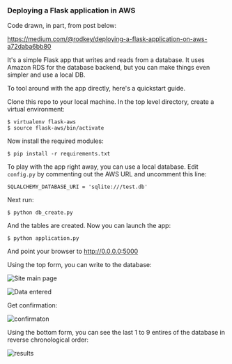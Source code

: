 ### Deploying a Flask application in AWS

Code drawn, in part, from post below:

https://medium.com/@rodkey/deploying-a-flask-application-on-aws-a72daba6bb80

It's a simple Flask app that writes and reads from a database. It uses Amazon RDS for the database backend, but you can make things even simpler and use a local DB.

To tool around with the app directly, here's a quickstart guide. 

Clone this repo to your local machine. In the top level directory, create a virtual environment:
```
$ virtualenv flask-aws
$ source flask-aws/bin/activate
```
Now install the required modules:
```
$ pip install -r requirements.txt
```
To play with the app right away, you can use a local database. Edit ```config.py``` by commenting out the AWS URL and uncomment this line:
```
SQLALCHEMY_DATABASE_URI = 'sqlite:///test.db'
```
Next run:
```
$ python db_create.py
```
And the tables are created.  Now you can launch the app:
```
$ python application.py
```
And point your browser to http://0.0.0.0:5000

Using the top form, you can write to the database:

![Site main page](http://i.imgur.com/2d66GIB.png)

![Data entered](http://i.imgur.com/AQWdD2Q.png)

Get confirmation:

![confirmaton](http://i.imgur.com/JtemL7a.png)

Using the bottom form, you can see the last 1 to 9 entires of the database in reverse chronological order:

![results](http://i.imgur.com/LFJeKDz.png)


